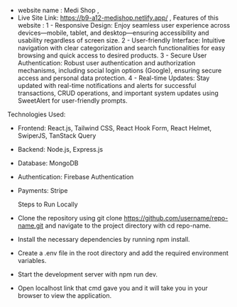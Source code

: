  - website name : Medi Shop ,
- Live Site Link: https://b9-a12-medishop.netlify.app/ ,
Features of this website :
1 - Responsive Design: Enjoy seamless user experience across devices—mobile, tablet, and desktop—ensuring accessibility and usability regardless of screen size.
2 - User-friendly Interface: Intuitive navigation with clear categorization and search functionalities for easy browsing and quick access to desired products.
3 - Secure User Authentication: Robust user authentication and authorization mechanisms, including social login options (Google), ensuring secure access and personal data protection.
4 - Real-time Updates: Stay updated with real-time notifications and alerts for successful transactions, CRUD operations, and important system updates using SweetAlert for user-friendly prompts.


Technologies Used:
- Frontend: React.js, Tailwind CSS, React Hook Form, React Helmet, SwiperJS, TanStack Query
- Backend: Node.js, Express.js
- Database: MongoDB
- Authentication: Firebase Authentication
- Payments: Stripe

  Steps to Run Locally
- Clone the repository using git clone https://github.com/username/repo-name.git and navigate to the project directory with cd repo-name.
- Install the necessary dependencies by running npm install.
- Create a .env file in the root directory and add the required environment variables.
- Start the development server with npm run dev.
- Open localhost link that cmd gave you and it will take you  in your browser to view the application.
